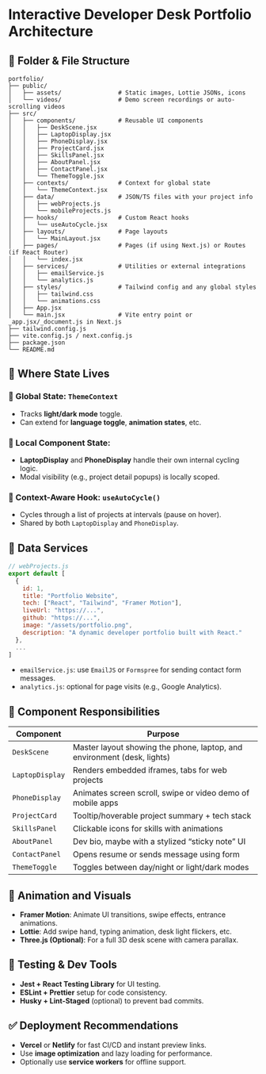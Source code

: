 
# Interactive Developer Desk Portfolio Architecture

## 📁 Folder & File Structure

```
portfolio/
├── public/
│   ├── assets/                # Static images, Lottie JSONs, icons
│   └── videos/                # Demo screen recordings or auto-scrolling videos
├── src/
│   ├── components/            # Reusable UI components
│   │   ├── DeskScene.jsx
│   │   ├── LaptopDisplay.jsx
│   │   ├── PhoneDisplay.jsx
│   │   ├── ProjectCard.jsx
│   │   ├── SkillsPanel.jsx
│   │   ├── AboutPanel.jsx
│   │   ├── ContactPanel.jsx
│   │   └── ThemeToggle.jsx
│   ├── contexts/              # Context for global state
│   │   └── ThemeContext.jsx
│   ├── data/                  # JSON/TS files with your project info
│   │   ├── webProjects.js
│   │   └── mobileProjects.js
│   ├── hooks/                 # Custom React hooks
│   │   └── useAutoCycle.jsx
│   ├── layouts/               # Page layouts
│   │   └── MainLayout.jsx
│   ├── pages/                 # Pages (if using Next.js) or Routes (if React Router)
│   │   └── index.jsx
│   ├── services/              # Utilities or external integrations
│   │   ├── emailService.js
│   │   └── analytics.js
│   ├── styles/                # Tailwind config and any global styles
│   │   ├── tailwind.css
│   │   └── animations.css
│   ├── App.jsx
│   └── main.jsx               # Vite entry point or _app.jsx/_document.js in Next.js
├── tailwind.config.js
├── vite.config.js / next.config.js
├── package.json
└── README.md
```

## 🧠 Where State Lives

### 🔁 Global State: `ThemeContext`
- Tracks **light/dark mode** toggle.
- Can extend for **language toggle**, **animation states**, etc.

### 🔄 Local Component State:
- **LaptopDisplay** and **PhoneDisplay** handle their own internal cycling logic.
- Modal visibility (e.g., project detail popups) is locally scoped.

### 💬 Context-Aware Hook: `useAutoCycle()`
- Cycles through a list of projects at intervals (pause on hover).
- Shared by both `LaptopDisplay` and `PhoneDisplay`.

## 🔗 Data Services

```js
// webProjects.js
export default [
  {
    id: 1,
    title: "Portfolio Website",
    tech: ["React", "Tailwind", "Framer Motion"],
    liveUrl: "https://...",
    github: "https://...",
    image: "/assets/portfolio.png",
    description: "A dynamic developer portfolio built with React."
  },
  ...
]
```

- `emailService.js`: use `EmailJS` or `Formspree` for sending contact form messages.
- `analytics.js`: optional for page visits (e.g., Google Analytics).

## 🧩 Component Responsibilities

| Component         | Purpose                                                                 |
|------------------|-------------------------------------------------------------------------|
| `DeskScene`       | Master layout showing the phone, laptop, and environment (desk, lights) |
| `LaptopDisplay`   | Renders embedded iframes, tabs for web projects                         |
| `PhoneDisplay`    | Animates screen scroll, swipe or video demo of mobile apps              |
| `ProjectCard`     | Tooltip/hoverable project summary + tech stack                          |
| `SkillsPanel`     | Clickable icons for skills with animations                              |
| `AboutPanel`      | Dev bio, maybe with a stylized “sticky note” UI                         |
| `ContactPanel`    | Opens resume or sends message using form                                |
| `ThemeToggle`     | Toggles between day/night or light/dark modes                           |

## 🔧 Animation and Visuals

- **Framer Motion**: Animate UI transitions, swipe effects, entrance animations.
- **Lottie**: Add swipe hand, typing animation, desk light flickers, etc.
- **Three.js (Optional)**: For a full 3D desk scene with camera parallax.

## 🧪 Testing & Dev Tools

- **Jest + React Testing Library** for UI testing.
- **ESLint + Prettier** setup for code consistency.
- **Husky + Lint-Staged** (optional) to prevent bad commits.

## ✅ Deployment Recommendations

- **Vercel** or **Netlify** for fast CI/CD and instant preview links.
- Use **image optimization** and lazy loading for performance.
- Optionally use **service workers** for offline support.
